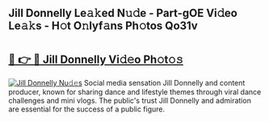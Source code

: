 ## Jill Donnelly Le𝚊𝚔ed N𝚞𝚍e - Part-gOE Vi𝚍eo Le𝚊𝚔s - H𝚘t O𝚗lyf𝚊ns Ph𝚘tos Qo31v

# <h2><a href="http://hf8nfsi.feru.top/?c=Jill+Donnelly">🔗 👉 🔴 Jill Donnelly Vi𝚍𝚎o Ph𝚘t𝚘𝚜</a></h2>

[![Jill Donnelly Nu𝚍𝚎s](https://i.imgur.com/0TWrTi3.gif)](http://hf8nfsi.feru.top/?c=Jill+Donnelly)
Social media sensation Jill Donnelly and content producer, known for sharing dance and lifestyle themes through viral dance challenges and mini vlogs. The public's trust Jill Donnelly and admiration are essential for the success of a public figure. 
